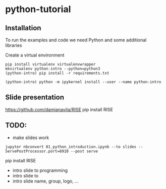 # python-tutorial

## Installation
To run the examples and code we need Python and some additional libraries

Create a virtual environment
```
pip install virtualenv virtualenvwrapper
mkvirtualenv python-intro --python=python3
(python-intro) pip install -r requirements.txt

(python-intro) python -m ipykernel install --user --name python-intro
```

## Slide presentation

https://github.com/damianavila/RISE
pip install RISE


## TODO:
- make slides work
```
jupyter nbconvert 01_python_introduction.ipynb --to slides --ServePostProcessor.port=8910 --post serve
```

pip install RISE
- intro slide to programming
- intro slide to 
- intro slide name, group, logo, ...
